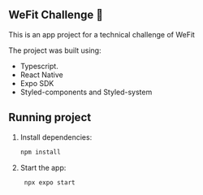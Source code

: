 ## WeFit Challenge 👋

This is an app project for a technical challenge of WeFit

The project was built using:
- Typescript.
- React Native
- Expo SDK
- Styled-components and Styled-system


## Running project
1. Install dependencies:

   ```bash
   npm install
   ```

2. Start the app:

   ```bash
    npx expo start
   ```


